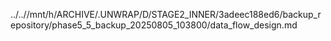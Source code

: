 ../..//mnt/h/ARCHIVE/.UNWRAP/D/STAGE2_INNER/3adeec188ed6/backup_repository/phase5_5_backup_20250805_103800/data_flow_design.md